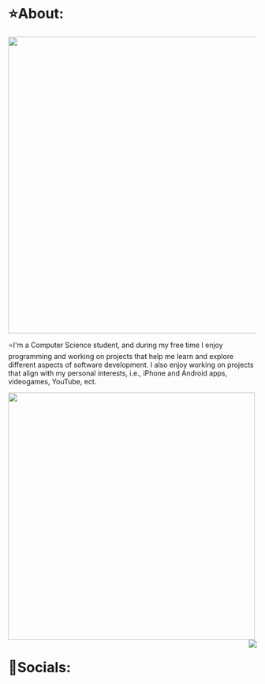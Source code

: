 # ⭐About:

<p align="center">
<img width="600" src = https://user-images.githubusercontent.com/112593394/204969179-c11bc921-36d7-4fa8-9d25-3ae72396784a.gif>
</p>

⭐I'm a Computer Science student, and during my free time I enjoy programming and working on projects that help me learn and explore different aspects of software development.
I also enjoy working on projects that align with my personal interests, i.e., iPhone and Android apps, videogames, YouTube, ect.

<p align="left">
<img width = "500" src="https://github-readme-stats.vercel.app/api?username=ArshaFazlollahi&hide=prs,issues,contribs&show_icons=true&theme=dark">
<img align="right" src="https://github-readme-stats.vercel.app/api/top-langs/?username=ArshaFazlollahi&langs_count=10&layout=compact&theme=dark">
</p>

# 🔗Socials:

